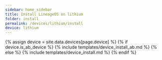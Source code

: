 ```yaml
---
sidebar: home_sidebar
title: Install LineageOS on lithium
folder: install
permalink: /devices/lithium/install
device: lithium
---
```

{% assign device = site.data.devices[page.device] %}
{% if device.is_ab_device %}
{% include templates/device_install_ab.md %}
{% else %}
{% include templates/device_install.md %}
{% endif %}
